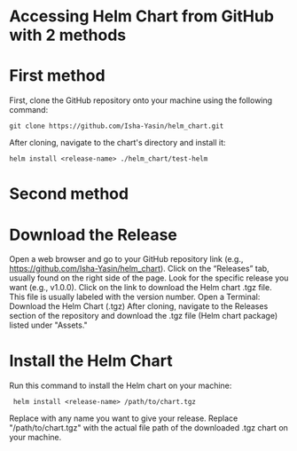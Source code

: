 # Accessing Helm Chart from GitHub with 2 methods
# First method

First, clone the GitHub repository onto your machine using the following command:

    git clone https://github.com/Isha-Yasin/helm_chart.git
After cloning, navigate to the chart's directory and install it:

    helm install <release-name> ./helm_chart/test-helm
# Second method
# Download the Release
Open a web browser and go to your GitHub repository link (e.g., https://github.com/Isha-Yasin/helm_chart).
Click on the “Releases” tab, usually found on the right side of the page.
Look for the specific release you want (e.g., v1.0.0).
Click on the link to download the Helm chart .tgz file. This file is usually labeled with the version number.
Open a Terminal:
Download the Helm Chart (.tgz)
After cloning, navigate to the Releases section of the repository and download the .tgz file (Helm chart package) listed under "Assets."

# Install the Helm Chart
Run this command to install the Helm chart on your machine:

     helm install <release-name> /path/to/chart.tgz
Replace <release-name> with any name you want to give your release.
Replace "/path/to/chart.tgz" with the actual file path of the downloaded .tgz chart on your machine.
